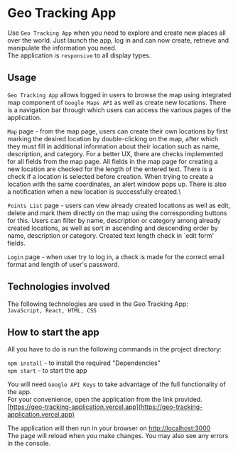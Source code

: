 # Geo Tracking App
Use `Geo Tracking App` when you need to explore and create new places all over the world. Just launch the app, log in and can now create, retrieve and manipulate the information you need.\
The application is `responsive` to all display types.

## Usage
`Geo Tracking App` allows logged in users to browse the map using integrated map component of `Google Maps API` as well as create new locations. There is a navigation bar through which users can access the various pages of the application.

`Map` page - from the map page, users can create their own locations by first marking the desired location by double-clicking on the map, after which they must fill in additional information about their location such as name, description, and category. For a better UX, there are checks implemented for all fields from the map page.
All fields in the map page for creating a new location are checked for the length of the entered text. There is a check if a location is selected before creation. When trying to create a location with the same coordinates, an alert window pops up. There is also a notification when a new location is successfully created.\

`Points List` page - users can view already created locations as well as edit, delete and mark them directly on the map using the corresponding buttons for this. Users can filter by name, description or category among already created locations, as well as sort in ascending and descending order by name, description or category. Created text length check in `edit form' fields.

`Login` page - when user try to log in, a check is made for the correct email format and length of user's password.

## Technologies involved
The following technologies are used in the Geo Tracking App:\
`JavaScript, React, HTML, CSS`

## How to start the app
All you have to do is run the following commands in the project directory:

`npm install` - to install the required "Dependencies" \
`npm start` - to start the app

You will need `Google API Keys` to take advantage of the full functionality of the app.\
For your convenience, open the application from the link provided.\
[https://geo-tracking-application.vercel.app](https://geo-tracking-application.vercel.app)

The application will then run in your browser on [http://localhost:3000](http://localhost:3000)\
The page will reload when you make changes. You may also see any errors in the console.

